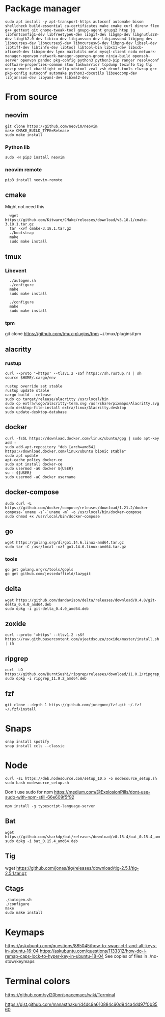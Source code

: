# Package manager

```
sudo apt install -y apt-transport-https autoconf automake bison shellcheck build-essential ca-certificates make cmake curl direnv flex g++ gettext git gnome-tweak-tool gnupg-agent gnupg2 htop jq libfontconfig1-dev libfreetype6-dev libgif-dev libgmp-dev libgnutls28-dev libgtk2.0-dev libicu-dev libjansson-dev libjansson4 libjpeg-dev libncurses-dev libncurses5-dev libncursesw5-dev libpng-dev libssl-dev libtiff-dev libtinfo-dev libtool libtool-bin libx11-dev libxcb-xfixes0-dev libxpm-dev lynx mailutils meld mysql-client ncdu network-manager-openvpn network-manager-openvpn-gnome ninja-build openssh-server openvpn pandoc pkg-config python3 python3-pip ranger resolvconf software-properties-common stow taskwarrior tcpdump texinfo tig tlp unzip wmctrl xbacklight xclip xdotool zeal zsh dconf-tools rlwrap gcc pkg-config autoconf automake python3-docutils libseccomp-dev libjansson-dev libyaml-dev libxml2-dev
```

# From source
## neovim

```
git clone https://github.com/neovim/neovim
make CMAKE_BUILD_TYPE=Release
sudo make install
```

### Python lib
`sudo -H pip3 install neovim`

### neovim remote

```
pip3 install neovim-remote
```

## cmake

Might not need this

```
  wget https://github.com/Kitware/CMake/releases/download/v3.18.1/cmake-3.18.1.tar.gz
  tar -xvf cmake-3.18.1.tar.gz
  ./bootstrap
  make
  sudo make install
```

## tmux

### Libevent

```
  ./autogen.sh
  ./configure
  make
  sudo make install
```

```
  ./configure
  make
  sudo make install
```

### tpm

git clone https://github.com/tmux-plugins/tpm ~/.tmux/plugins/tpm

## alacritty

### rustup

```
curl --proto '=https' --tlsv1.2 -sSf https://sh.rustup.rs | sh
source $HOME/.cargo/env
```

```
rustup override set stable
rustup update stable
cargo build --release
sudo cp target/release/alacritty /usr/local/bin
sudo cp extra/logo/alacritty-term.svg /usr/share/pixmaps/Alacritty.svg
sudo desktop-file-install extra/linux/Alacritty.desktop
sudo update-desktop-database
```

## docker

```
curl -fsSL https://download.docker.com/linux/ubuntu/gpg | sudo apt-key add -
sudo add-apt-repository "deb [arch=amd64] https://download.docker.com/linux/ubuntu bionic stable"
sudo apt update
apt-cache policy docker-ce
sudo apt install docker-ce
sudo usermod -aG docker ${USER}
su - ${USER}
sudo usermod -aG docker username
```

## docker-compose

```
sudo curl -L https://github.com/docker/compose/releases/download/1.21.2/docker-compose-`uname -s`-`uname -m` -o /usr/local/bin/docker-compose
sudo chmod +x /usr/local/bin/docker-compose
```

## go

```
wget https://golang.org/dl/go1.14.6.linux-amd64.tar.gz
sudo tar -C /usr/local -xzf go1.14.6.linux-amd64.tar.gz
```

### tools

```
go get golang.org/x/tools/gopls
go get github.com/jesseduffield/lazygit
```

## delta

```
wget https://github.com/dandavison/delta/releases/download/0.4.0/git-delta_0.4.0_amd64.deb
sudo dpkg -i git-delta_0.4.0_amd64.deb
```

## zoxide

```
curl --proto '=https' --tlsv1.2 -sSf https://raw.githubusercontent.com/ajeetdsouza/zoxide/master/install.sh | sh
```

## ripgrep

```
curl -LO https://github.com/BurntSushi/ripgrep/releases/download/11.0.2/ripgrep_11.0.2_amd64.deb
sudo dpkg -i ripgrep_11.0.2_amd64.deb
```

## fzf

```
git clone --depth 1 https://github.com/junegunn/fzf.git ~/.fzf
~/.fzf/install
```

# Snaps

```
snap install spotify
snap install ccls --classic
```

# Node

```
curl -sL https://deb.nodesource.com/setup_10.x -o nodesource_setup.sh
sudo bash nodesource_setup.sh
```

Don't use sudo for npm
https://medium.com/@ExplosionPills/dont-use-sudo-with-npm-still-66e609f5f92

```
npm install -g typescript-language-server
```

## Bat

```
wget https://github.com/sharkdp/bat/releases/download/v0.15.4/bat_0.15.4_amd64.deb
sudo dpkg -i bat_0.15.4_amd64.deb
```

## Tig

wget https://github.com/jonas/tig/releases/download/tig-2.5.1/tig-2.5.1.tar.gz

## Ctags

```
./autogen.sh
./configure
make
sudo make install
```

# Keymaps

https://askubuntu.com/questions/885045/how-to-swap-ctrl-and-alt-keys-in-ubuntu-16-04
https://askubuntu.com/questions/1133312/how-do-i-remap-caps-lock-to-hyper-key-in-ubuntu-18-04
See copies of files in ./no-stow/keymaps

# Terminal colors

https://github.com/syl20bnr/spacemacs/wiki/Terminal

https://gist.github.com/manasthakur/d4dc9a610884c60d944a4dd97f0b3560
